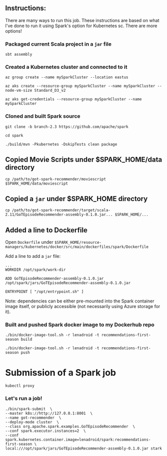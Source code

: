 ## Instructions:

There are many ways to run this job. These instructions are based on what I've done to run it using Spark's option for Kubernetes sc. There are more options!

### Packaged current Scala project in a `jar` file

```
sbt assembly
```

### Created a Kubernetes cluster and connected to it

```
az group create --name mySparkCluster --location eastus

az aks create --resource-group mySparkCluster --name mySparkCluster --node-vm-size Standard_D3_v2

az aks get-credentials --resource-group mySparkCluster --name mySparkCluster
```

### Cloned and built Spark source

```
git clone -b branch-2.3 https://github.com/apache/spark

cd spark

./build/mvn -Pkubernetes -DskipTests clean package
```

## Copied Movie Scripts under $SPARK_HOME/data directory

```
cp /path/to/got-spark-recommender/moviescript $SPARK_HOME/data/moviescript
```

## Copied a `jar` under $SPARK_HOME directory

```
cp /path/to/got-spark-recommender/target/scala-2.11/GoTEpisodeRecommender-assembly-0.1.0.jar... $SPARK_HOME/...
```

## Added a line to Dockerfile

Open `Dockerfile` under `$SPARK_HOME/resource-managers/kubernetes/docker/src/main/dockerfiles/spark/Dockerfile`

Add a line to add a `jar` file:
```
...
WORKDIR /opt/spark/work-dir

ADD GoTEpisodeRecommender-assembly-0.1.0.jar /opt/spark/jars/GoTEpisodeRecommender-assembly-0.1.0.jar

ENTRYPOINT [ "/opt/entrypoint.sh" ]
```

Note: dependencies can be either pre-mounted into the Spark container image itself, or publicly accessible (not necessarily using Azure storage for it).

### Built and pushed Spark docker image to my Dockerhub repo

```
./bin/docker-image-tool.sh -r lenadroid -t recommendations-first-season build

./bin/docker-image-tool.sh -r lenadroid -t recommendations-first-season push
```

# Submission of a Spark job

```
kubectl proxy
```

### Let's run a job!

```
./bin/spark-submit  \
--master k8s://http://127.0.0.1:8001  \
--name got-recommender  \
--deploy-mode cluster  \
--class org.apache.spark.examples.GoTEpisodeRecommender  \
--conf spark.executor.instances=2  \
--conf spark.kubernetes.container.image=lenadroid/spark:recommendations-first-season \
local:///opt/spark/jars/GoTEpisodeRecommender-assembly-0.1.0.jar stark
```